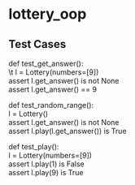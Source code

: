 # lottery_oop

## Test Cases
def test_get_answer():<br />
    \t l = Lottery(numbers=[9])<br />
    assert l.get_answer() is not None<br />
    assert l.get_answer() == 9<br />
    
def test_random_range():<br />
        l = Lottery()<br />
        assert l.get_answer() is not None<br />
        assert l.play(l.get_answer()) is True<br />
        
def test_play():<br />
    l = Lottery(numbers=[9])<br />
    assert l.play(1) is False<br />
    assert l.play(9) is True<br />
